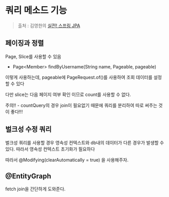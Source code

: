 쿼리 메소드 기능
==
> 출처 : 김영한의 [실전! 스프링 JPA](https://www.inflearn.com/course/스프링-데이터-JPA-실전/dashboard)

페이징과 정렬
--
Page, Slice를 사용할 수 있음 
- Page&lt;Member&gt; findByUsername(String name, Pageable, pageable)

이렇게 사용하는데, pageable에 PageRequest.of()를 사용하여 조회 데이터를 설정할 수 있다

다만 slice는 다음 페이지 여부 확인 이므로 count를 사용할 수 없다.

주의!! - countQuery의 경우 join이 필요없기 때문에 쿼리를 분리하여 따로 써주는 것이 좋다!!!

벌크성 수정 쿼리
--
벌크성 쿼리를 사용할 경우 영속성 컨텍스트와 db내의 데이터가 다른 경우가 발생할 수 있다. 따라서 영속성 컨텍스트 초기화가 필요하다

따라서 @Modifying(clearAutomatically = true) 을 사용해주자.

@EntityGraph
--
fetch join을 간단하게 도와준다.

